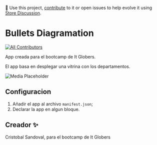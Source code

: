 📢 Use this project, [contribute](https://github.com/{OrganizationName}/{AppName}) to it or open issues to help evolve it using [Store Discussion](https://github.com/vtex-apps/store-discussion).

# Bullets Diagramation

<!-- DOCS-IGNORE:start -->
<!-- ALL-CONTRIBUTORS-BADGE:START - Do not remove or modify this section -->
[![All Contributors](https://img.shields.io/badge/all_contributors-0-orange.svg?style=flat-square)](#contributors-)
<!-- ALL-CONTRIBUTORS-BADGE:END -->
<!-- DOCS-IGNORE:end -->

App creada para el bootcamp de It Globers.

El app basa en desplegar una vitrina con los departamentos. 

![Media Placeholder](https://user-images.githubusercontent.com/52087100/71204177-42ca4f80-227e-11ea-89e6-e92e65370c69.png)

## Configuracion

1. Añadir el app al archivo `manifest.json`;
2. Declarar la app en algun bloque.


## Creador ✨

Cristobal Sandoval, para el bootcamp de It Globers

